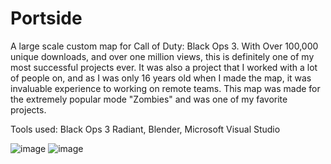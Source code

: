 # Portside
A large scale custom map for Call of Duty: Black Ops 3. With Over 100,000 unique downloads, and over one million views, this is definitely one of my most successful projects ever. It was also a project that I worked with a lot of people on, and as I was only 16 years old when I made the map, it was invaluable experience to working on remote teams. This map was made for the extremely popular mode "Zombies" and was one of my favorite projects.

Tools used:
Black Ops 3 Radiant, Blender, Microsoft Visual Studio

![image](https://github.com/jaycreationsdev/Portside/assets/62921976/c6580390-2f9b-4c14-9b9c-901373693457)
![image](https://github.com/jaycreationsdev/Portside/assets/62921976/799d8c08-6dab-49dd-9c3d-5ece9abae726)
